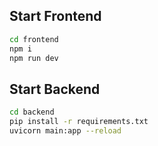 



## Start Frontend
```bash
cd frontend
npm i
npm run dev
```

## Start Backend
```bash
cd backend
pip install -r requirements.txt
uvicorn main:app --reload
```

